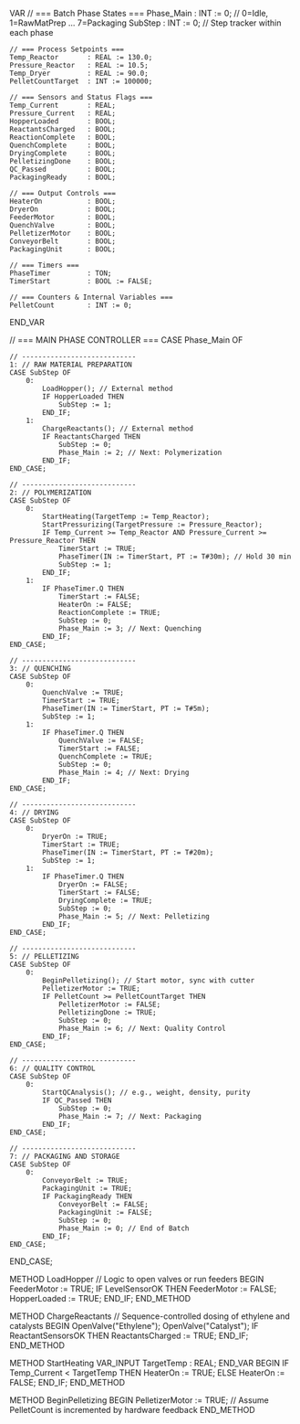 VAR
    // === Batch Phase States ===
    Phase_Main         : INT := 0;     // 0=Idle, 1=RawMatPrep ... 7=Packaging
    SubStep            : INT := 0;     // Step tracker within each phase

    // === Process Setpoints ===
    Temp_Reactor       : REAL := 130.0;
    Pressure_Reactor   : REAL := 10.5;
    Temp_Dryer         : REAL := 90.0;
    PelletCountTarget  : INT := 100000;

    // === Sensors and Status Flags ===
    Temp_Current       : REAL;
    Pressure_Current   : REAL;
    HopperLoaded       : BOOL;
    ReactantsCharged   : BOOL;
    ReactionComplete   : BOOL;
    QuenchComplete     : BOOL;
    DryingComplete     : BOOL;
    PelletizingDone    : BOOL;
    QC_Passed          : BOOL;
    PackagingReady     : BOOL;

    // === Output Controls ===
    HeaterOn           : BOOL;
    DryerOn            : BOOL;
    FeederMotor        : BOOL;
    QuenchValve        : BOOL;
    PelletizerMotor    : BOOL;
    ConveyorBelt       : BOOL;
    PackagingUnit      : BOOL;

    // === Timers ===
    PhaseTimer         : TON;
    TimerStart         : BOOL := FALSE;

    // === Counters & Internal Variables ===
    PelletCount        : INT := 0;
END_VAR

// === MAIN PHASE CONTROLLER ===
CASE Phase_Main OF

    // ----------------------------
    1: // RAW MATERIAL PREPARATION
    CASE SubStep OF
        0:
            LoadHopper(); // External method
            IF HopperLoaded THEN
                SubStep := 1;
            END_IF;
        1:
            ChargeReactants(); // External method
            IF ReactantsCharged THEN
                SubStep := 0;
                Phase_Main := 2; // Next: Polymerization
            END_IF;
    END_CASE;

    // ----------------------------
    2: // POLYMERIZATION
    CASE SubStep OF
        0:
            StartHeating(TargetTemp := Temp_Reactor);
            StartPressurizing(TargetPressure := Pressure_Reactor);
            IF Temp_Current >= Temp_Reactor AND Pressure_Current >= Pressure_Reactor THEN
                TimerStart := TRUE;
                PhaseTimer(IN := TimerStart, PT := T#30m); // Hold 30 min
                SubStep := 1;
            END_IF;
        1:
            IF PhaseTimer.Q THEN
                TimerStart := FALSE;
                HeaterOn := FALSE;
                ReactionComplete := TRUE;
                SubStep := 0;
                Phase_Main := 3; // Next: Quenching
            END_IF;
    END_CASE;

    // ----------------------------
    3: // QUENCHING
    CASE SubStep OF
        0:
            QuenchValve := TRUE;
            TimerStart := TRUE;
            PhaseTimer(IN := TimerStart, PT := T#5m);
            SubStep := 1;
        1:
            IF PhaseTimer.Q THEN
                QuenchValve := FALSE;
                TimerStart := FALSE;
                QuenchComplete := TRUE;
                SubStep := 0;
                Phase_Main := 4; // Next: Drying
            END_IF;
    END_CASE;

    // ----------------------------
    4: // DRYING
    CASE SubStep OF
        0:
            DryerOn := TRUE;
            TimerStart := TRUE;
            PhaseTimer(IN := TimerStart, PT := T#20m);
            SubStep := 1;
        1:
            IF PhaseTimer.Q THEN
                DryerOn := FALSE;
                TimerStart := FALSE;
                DryingComplete := TRUE;
                SubStep := 0;
                Phase_Main := 5; // Next: Pelletizing
            END_IF;
    END_CASE;

    // ----------------------------
    5: // PELLETIZING
    CASE SubStep OF
        0:
            BeginPelletizing(); // Start motor, sync with cutter
            PelletizerMotor := TRUE;
            IF PelletCount >= PelletCountTarget THEN
                PelletizerMotor := FALSE;
                PelletizingDone := TRUE;
                SubStep := 0;
                Phase_Main := 6; // Next: Quality Control
            END_IF;
    END_CASE;

    // ----------------------------
    6: // QUALITY CONTROL
    CASE SubStep OF
        0:
            StartQCAnalysis(); // e.g., weight, density, purity
            IF QC_Passed THEN
                SubStep := 0;
                Phase_Main := 7; // Next: Packaging
            END_IF;
    END_CASE;

    // ----------------------------
    7: // PACKAGING AND STORAGE
    CASE SubStep OF
        0:
            ConveyorBelt := TRUE;
            PackagingUnit := TRUE;
            IF PackagingReady THEN
                ConveyorBelt := FALSE;
                PackagingUnit := FALSE;
                SubStep := 0;
                Phase_Main := 0; // End of Batch
            END_IF;
    END_CASE;

END_CASE;

METHOD LoadHopper
// Logic to open valves or run feeders
BEGIN
    FeederMotor := TRUE;
    IF LevelSensorOK THEN
        FeederMotor := FALSE;
        HopperLoaded := TRUE;
    END_IF;
END_METHOD

METHOD ChargeReactants
// Sequence-controlled dosing of ethylene and catalysts
BEGIN
    OpenValve("Ethylene");
    OpenValve("Catalyst");
    IF ReactantSensorsOK THEN
        ReactantsCharged := TRUE;
    END_IF;
END_METHOD

METHOD StartHeating
VAR_INPUT TargetTemp : REAL;
END_VAR
BEGIN
    IF Temp_Current < TargetTemp THEN
        HeaterOn := TRUE;
    ELSE
        HeaterOn := FALSE;
    END_IF;
END_METHOD

METHOD BeginPelletizing
BEGIN
    PelletizerMotor := TRUE;
    // Assume PelletCount is incremented by hardware feedback
END_METHOD
